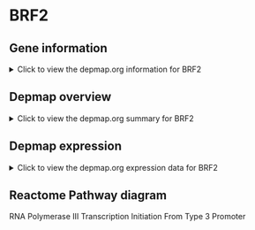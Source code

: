 <h1>BRF2</h1>

<h2>Gene information</h2>
<details>
  <summary>Click to view the depmap.org information for BRF2</summary>
  <iframe src="https://depmap.org/portal/gene/BRF2?tab=about" style="border:none;width:100%;height:800px"></iframe>
</details>

<h2>Depmap overview</h2>
<details>
  <summary>Click to view the depmap.org summary for BRF2</summary>
  <iframe src="https://depmap.org/portal/gene/BRF2?tab=overview" style="border:none;width:100%;height:800px"></iframe>
</details>

<h2>Depmap expression</h2>
<details>
  <summary>Click to view the depmap.org expression data for BRF2</summary>
  <iframe src="https://depmap.org/portal/gene/BRF2?tab=characterization" style="border:none;width:100%;height:800px"></iframe>
</details>



<h2>Reactome Pathway diagram</h2>
RNA Polymerase III Transcription Initiation From Type 3 Promoter
<div id="diagramHolder"></div>

<script>
    //Creating the Reactome Diagram widget
    //Take into account a proxy needs to be set up in your server side pointing to www.reactome.org
    function onReactomeDiagramReady(){  //This function is automatically called when the widget code is ready to be used
        var diagram = Reactome.Diagram.create({
            "placeHolder" : "diagramHolder",
            "width" : 900,
            "height" : 500
        });

        //Initialising it to the "Hemostasis" pathway
        diagram.loadDiagram("R-HSA-76071");

        //Adding different listeners

        diagram.onDiagramLoaded(function (loaded) {
            console.info("Loaded ", loaded);
            diagram.flagItems("BAD");
	    diagram.flagItems("Q92934");
            if (loaded == "R-HSA-76071") diagram.selectItem("R-HSA-76071");
        });

     }
</script>



